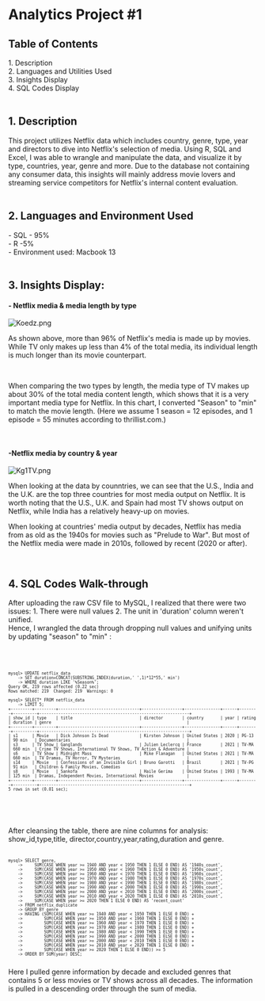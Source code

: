 <h1>Analytics Project #1</h1>

<h2>Table of Contents</h2>
1. Description<br/>
2. Languages and Utilities Used<br/>
3. Insights Display<br/>
4. SQL Codes Display<br/>
<br />

<h2>1. Description</h2>
This project utilizes Netflix data which includes country, genre, type, year and directors to dive into Netflix's selection of media. Using R, SQL and Excel, I was able to wrangle and manipulate the data, and visualize it by type, countries, year, genre and more. Due to the database not containing any consumer data, this insights will mainly address movie lovers and streaming service competitors for Netflix's internal content evaluation.<br />
<br />

<h2>2. Languages and Environment Used</h2>
- SQL - 95%<br/> 
- R -5%<br/>
- Environment used: Macbook 13<br />
<br/>


<h2>3. Insights Display:</h2>

<h4 align="left">
- Netflix media & media length by type </h4>
<img src="https://imgtr.ee/images/2023/06/09/Koedz.png" alt="Koedz.png" border="0" />
<p align=left> As shown above, more than 96% of Netflix's media is made up by movies. While TV only makes up less than 4% of the total media, its individual length is much longer than its movie counterpart. </p><br/>
<p align=left> When comparing the two types by length, the media type of TV makes up about 30% of the total media content length, which shows that it is a very important media type for Netflix. In this chart, I converted "Season" to "min" to match the movie length. (Here we assume 1 season = 12 episodes, and 1 episode = 55 minutes according to thrillist.com.) </p>
<br />

<h4 align="left">
 -Netflix media by country & year</h4>
 <img src="https://imgtr.ee/images/2023/06/11/Kg1TV.png" alt="Kg1TV.png" border="0" />
 <p align=left> When looking at the data by counntries, we can see that the U.S., India and the U.K. are the top three countries for most media output on Netflix. It is worth noting that the U.S., U.K. and Spain had most TV shows output on Netflix, while India has a relatively heavy-up on movies. <br/>

When looking at countries' media output by decades, Netflix has media from as old as the 1940s for movies such as "Prelude to War". But most of the Netflix media were made in 2010s, followed by recent (2020 or after). 
</p>
<br/>


<h2>4. SQL Codes Walk-through</h2>
<p align="left"> After uploading the raw CSV file to MySQL, I realized that there were two issues: 1. There were null values 2. The unit in 'duration' column weren't unified. <br/>
 Hence, I wrangled the data through dropping null values and unifying units by updating "season" to "min" :</p><br/>
 
<pre><code class="language-sql"><p style="font-size: 8px;">
mysql> UPDATE netflix_data
    -> SET duration=CONCAT(SUBSTRING_INDEX(duration,' ',1)*12*55,' min')
    -> WHERE duration LIKE '%Season%';
Query OK, 219 rows affected (0.22 sec)
Rows matched: 219  Changed: 219  Warnings: 0

mysql> SELECT* FROM netflix_data
    -> LIMIT 5;
+---------+---------+----------------------------------+-----------------+---------------+------+--------+----------+---------------------------------------------------------------+
| show_id | type    | title                            | director        | country       | year | rating | duration | genre                                                         |
+---------+---------+----------------------------------+-----------------+---------------+------+--------+----------+---------------------------------------------------------------+
| s1      | Movie   | Dick Johnson Is Dead             | Kirsten Johnson | United States | 2020 | PG-13  | 90 min   | Documentaries                                                 |
| s3      | TV Show | Ganglands                        | Julien Leclercq | France        | 2021 | TV-MA  | 660 min  | Crime TV Shows, International TV Shows, TV Action & Adventure |
| s6      | TV Show | Midnight Mass                    | Mike Flanagan   | United States | 2021 | TV-MA  | 660 min  | TV Dramas, TV Horror, TV Mysteries                            |
| s14     | Movie   | Confessions of an Invisible Girl | Bruno Garotti   | Brazil        | 2021 | TV-PG  | 91 min   | Children & Family Movies, Comedies                            |
| s8      | Movie   | Sankofa                          | Haile Gerima    | United States | 1993 | TV-MA  | 125 min  | Dramas, Independent Movies, International Movies              |
+---------+---------+----------------------------------+-----------------+---------------+------+--------+----------+---------------------------------------------------------------+
5 rows in set (0.01 sec);
</p></code></pre><br/>
<br/>

<p align="left"> After cleansing the table, there are nine columns for analysis: show_id,type,title, director,country,year,rating,duration and genre.
</p>
<pre><code class="language-sql"><p style="font-size: 8px;">
mysql> SELECT genre,
    ->     SUM(CASE WHEN year >= 1940 AND year < 1950 THEN 1 ELSE 0 END) AS '1940s_count',
    ->     SUM(CASE WHEN year >= 1950 AND year < 1960 THEN 1 ELSE 0 END) AS '1950s_count',
    ->     SUM(CASE WHEN year >= 1960 AND year < 1970 THEN 1 ELSE 0 END) AS '1960s_count',
    ->     SUM(CASE WHEN year >= 1970 AND year < 1980 THEN 1 ELSE 0 END) AS '1970s_count',
    ->     SUM(CASE WHEN year >= 1980 AND year < 1990 THEN 1 ELSE 0 END) AS '1980s_count',
    ->     SUM(CASE WHEN year >= 1990 AND year < 2000 THEN 1 ELSE 0 END) AS '1990s_count',
    ->     SUM(CASE WHEN year >= 2000 AND year < 2010 THEN 1 ELSE 0 END) AS '2000s_count',
    ->     SUM(CASE WHEN year >= 2010 AND year < 2020 THEN 1 ELSE 0 END) AS '2010s_count',
    ->     SUM(CASE WHEN year >= 2020 THEN 1 ELSE 0 END) AS 'recent_count'
    -> FROM netflix_duplicate
    -> GROUP BY genre
    -> HAVING (SUM(CASE WHEN year >= 1940 AND year < 1950 THEN 1 ELSE 0 END) +
    ->         SUM(CASE WHEN year >= 1950 AND year < 1960 THEN 1 ELSE 0 END) +
    ->         SUM(CASE WHEN year >= 1960 AND year < 1970 THEN 1 ELSE 0 END) +
    ->         SUM(CASE WHEN year >= 1970 AND year < 1980 THEN 1 ELSE 0 END) +
    ->         SUM(CASE WHEN year >= 1980 AND year < 1990 THEN 1 ELSE 0 END) +
    ->         SUM(CASE WHEN year >= 1990 AND year < 2000 THEN 1 ELSE 0 END) +
    ->         SUM(CASE WHEN year >= 2000 AND year < 2010 THEN 1 ELSE 0 END) +
    ->         SUM(CASE WHEN year >= 2010 AND year < 2020 THEN 1 ELSE 0 END) +
    ->         SUM(CASE WHEN year >= 2020 THEN 1 ELSE 0 END)) >= 5
    -> ORDER BY SUM(year) DESC;
</p></code></pre>
<p align="Left"> Here I pulled genre information by decade and excluded genres that contains 5 or less movies or TV shows across all decades. The information is pulled in a descending order through the sum of media. </p>
<!--
 ```diff
- text in red
+ text in green
! text in orange
# text in gray
@@ text in purple (and bold)@@
```
--!>
